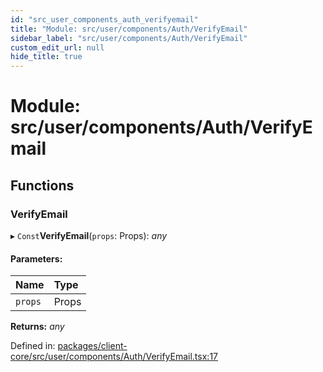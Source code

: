 ```yaml
---
id: "src_user_components_auth_verifyemail"
title: "Module: src/user/components/Auth/VerifyEmail"
sidebar_label: "src/user/components/Auth/VerifyEmail"
custom_edit_url: null
hide_title: true
---
```


# Module: src/user/components/Auth/VerifyEmail

## Functions

### VerifyEmail

▸ `Const`**VerifyEmail**(`props`: Props): *any*

#### Parameters:

Name | Type |
:------ | :------ |
`props` | Props |

**Returns:** *any*

Defined in: [packages/client-core/src/user/components/Auth/VerifyEmail.tsx:17](https://github.com/xr3ngine/xr3ngine/blob/716a06460/packages/client-core/src/user/components/Auth/VerifyEmail.tsx#L17)
